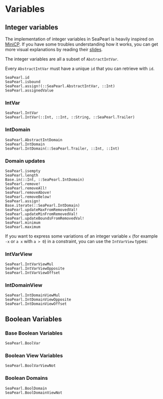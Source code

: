 # Variables

## Integer variables

The implementation of integer variables in SeaPearl is heavily inspired on [MiniCP](https://minicp.readthedocs.io/en/latest/learning_minicp/part_2.html). If you have some troubles understanding how it works, you can get more visual explanations by reading their [slides](https://inginious.org/course/minicp/domains).

The integer variables are all a subset of `AbstractIntVar`.


Every `AbstractIntVar` must have a unique `id` that you can retrieve with `id`.
```@docs
SeaPearl.id
SeaPearl.isbound
SeaPearl.assign!(::SeaPearl.AbstractIntVar, ::Int)
SeaPearl.assignedValue
```

### IntVar

```@docs
SeaPearl.IntVar
SeaPearl.IntVar(::Int, ::Int, ::String, ::SeaPearl.Trailer)
```

### IntDomain

```@docs
SeaPearl.AbstractIntDomain
SeaPearl.IntDomain
SeaPearl.IntDomain(::SeaPearl.Trailer, ::Int, ::Int)
```

### Domain updates
```@docs
SeaPearl.isempty
SeaPearl.length
Base.in(::Int, ::SeaPearl.IntDomain)
SeaPearl.remove!
SeaPearl.removeAll!
SeaPearl.removeAbove!
SeaPearl.removeBelow!
SeaPearl.assign!
Base.iterate(::SeaPearl.IntDomain)
SeaPearl.updateMaxFromRemovedVal!
SeaPearl.updateMinFromRemovedVal!
SeaPearl.updateBoundsFromRemovedVal!
SeaPearl.minimum
SeaPearl.maximum
```

If you want to express some variations of an integer variable ``x`` (for example ``-x`` or ``a x`` with ``a > 0``) in a constraint, you can use the `IntVarView` types:

### IntVarView

```@docs
SeaPearl.IntVarViewMul
SeaPearl.IntVarViewOpposite
SeaPearl.IntVarViewOffset
```

### IntDomainView
```@docs
SeaPearl.IntDomainViewMul
SeaPearl.IntDomainViewOpposite
SeaPearl.IntDomainViewOffset
```

## Boolean Variables

### Base Boolean Variables
```@docs
SeaPearl.BoolVar
```

### Boolean View Variables

```@docs
SeaPearl.BoolVarViewNot
```

### Boolean Domains
```@docs
SeaPearl.BoolDomain
SeaPearl.BoolDomainViewNot
```
